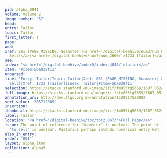 ```yaml
---
pid: alpha_0941
volume: Volume 2
image_number: '57'
head:
entry: Tailor
topic: Tailor
first_letter: T
page:
add:
xref: 861 [PAGE_MISSING, Seamster]|<a href='/digital-beehive/num3/num_0798/'>604 [to
  Sell]</a>|<a href='/digital-beehive/num7/num_2660/'>1733 [Tailor]</a>
see:
index: "<a href='/digital-beehive/index5/index_4046/'>tailor</a>"
item: "#item-5ba038f11"
unparsed:
line: 'Entry: Tailor|Topic: Tailor|Xref: 861 [PAGE_MISSING, Seamster]|Xref: 604 [to
  Sell]|Xref: 1733 [Tailor]|Index: tailor|#item-5ba038f11'
selection: https://stacks.stanford.edu/image/iiif/fm855tg5659/1607_0524/334,2009,3118,397/full/0/default.jpg
full_image: https://stacks.stanford.edu/image/iiif/fm855tg5659/1607_0524/full/full/0/default.jpg
annotation_uri: http://dev.llgc.org.uk/annotation/1528917520882
sort_value: '205712009'
insertion:
thumbnail: https://stacks.stanford.edu/image/iiif/fm855tg5659/1607_0524/334,2009,600,180/250,/0/default.jpg
label: Tailor
location: "<a href='/digital-beehive/toc/toc2_047/'>Full Page</a>"
issue: The point of reference for "Seamster" is unclear. The point of reference for
  "to sell" is unclear. Pastorius perhaps intends numerical entry 604 [to Sell].
also_in_entry:
order: '001'
layout: alpha_item
collection: alpha5
---
```

